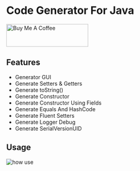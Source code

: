 # Code Generator For Java

<a href="https://www.buymeacoffee.com/sohibe" target="_blank"><img src="https://cdn.buymeacoffee.com/buttons/v2/default-yellow.png" alt="Buy Me A Coffee" style="height: 60px !important;width: 217px !important;" ></a>

## Features

-   Generator GUI
-   Generate Setters & Getters
-   Generate toString()
-   Generate Constructor
-   Generate Constructor Using Fields
-   Generate Equals And HashCode
-   Generate Fluent Setters
-   Generate Logger Debug
-   Generate SerialVersionUID

## Usage

![how use](images/usagev4.gif)
